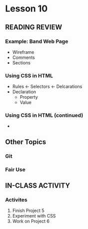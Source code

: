 # Lesson 10
    
## READING REVIEW

### Example: Band Web Page
* Wireframe
* Comments
* Sections

### Using CSS in HTML
* Rules <- Selectors <- Delcarations
* Declaration
    * Property
    * Value

### Using CSS in HTML (continued)
* 

## Other Topics

### Git

### Fair Use

## IN-CLASS ACTIVITY

### Activites
1. Finish Project 5
2. Experiment with CSS
3. Work on Project 6
